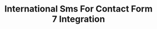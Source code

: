 ---
title: International Sms For Contact Form 7 Integration
redirect_from:
    - /cf7-international-sms-integration/
    - /cf7isi/
    - /wp/plugins/cf7-international-sms-integration/
    - /wp/plugins/cf7isi/
redirect_to: https://wordpress.org/plugins/cf7-international-sms-integration
---